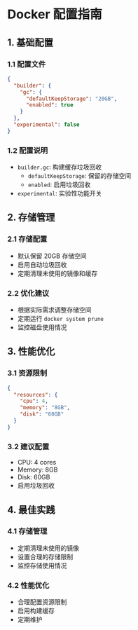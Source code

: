 # Docker 配置指南

## 1. 基础配置

### 1.1 配置文件
```json
{
  "builder": {
    "gc": {
      "defaultKeepStorage": "20GB",
      "enabled": true
    }
  },
  "experimental": false
}
```

### 1.2 配置说明
- `builder.gc`: 构建缓存垃圾回收
  - `defaultKeepStorage`: 保留的存储空间
  - `enabled`: 启用垃圾回收
- `experimental`: 实验性功能开关

## 2. 存储管理

### 2.1 存储配置
- 默认保留 20GB 存储空间
- 启用自动垃圾回收
- 定期清理未使用的镜像和缓存

### 2.2 优化建议
- 根据实际需求调整存储空间
- 定期运行 `docker system prune`
- 监控磁盘使用情况

## 3. 性能优化

### 3.1 资源限制
```json
{
  "resources": {
    "cpu": 4,
    "memory": "8GB",
    "disk": "60GB"
  }
}
```

### 3.2 建议配置
- CPU: 4 cores
- Memory: 8GB
- Disk: 60GB
- 启用垃圾回收

## 4. 最佳实践

### 4.1 存储管理
- 定期清理未使用的镜像
- 设置合理的存储限制
- 监控存储使用情况

### 4.2 性能优化
- 合理配置资源限制
- 启用构建缓存
- 定期维护 